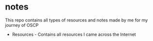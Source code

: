 # notes
This repo contains all types of resources and notes made by me for my journey of OSCP

* Resources - Contains all resources I came across the Internet
